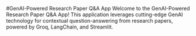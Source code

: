 #GenAI-Powered Research Paper Q&A App
Welcome to the GenAI-Powered Research Paper Q&A App! This application leverages cutting-edge GenAI technology for contextual question-answering from research papers, powered by Groq, LangChain, and Streamlit.
